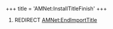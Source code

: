 +++
title = 'AMNet:InstallTitleFinish'
+++

1.  REDIRECT [AMNet:EndImportTitle](AMNet:EndImportTitle "wikilink")
